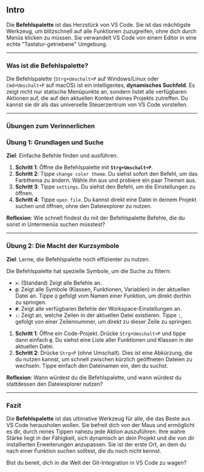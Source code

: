 ## Intro

Die **Befehlspalette** ist das Herzstück von VS Code. Sie ist das mächtigste Werkzeug, um blitzschnell auf alle Funktionen zuzugreifen, ohne dich durch Menüs klicken zu müssen. Sie verwandelt VS Code von einem Editor in eine echte "Tastatur-getriebene" Umgebung.

---

### Was ist die Befehlspalette?

Die Befehlspalette (`Strg+Umschalt+P` auf Windows/Linux oder `Cmd+Umschalt+P` auf macOS) ist ein intelligentes, **dynamisches Suchfeld**. Es zeigt nicht nur statische Menüpunkte an, sondern listet alle verfügbaren Aktionen auf, die auf den aktuellen Kontext deines Projekts zutreffen. Du kannst sie dir als das universelle Steuerzentrum von VS Code vorstellen.

---

### Übungen zum Verinnerlichen

### Übung 1: Grundlagen und Suche
**Ziel**: Einfache Befehle finden und ausführen.

1.  **Schritt 1**: Öffne die Befehlspalette mit **`Strg+Umschalt+P`**.
2.  **Schritt 2**: Tippe `change color theme`. Du siehst sofort den Befehl, um das Farbthema zu ändern. Wähle ihn aus und probiere ein paar Themen aus.
3.  **Schritt 3**: Tippe `settings`. Du siehst den Befehl, um die Einstellungen zu öffnen.
4.  **Schritt 4**: Tippe `open file`. Du kannst direkt eine Datei in deinem Projekt suchen und öffnen, ohne den Dateiexplorer zu nutzen.

**Reflexion**: Wie schnell findest du mit der Befehlspalette Befehle, die du sonst in Untermenüs suchen müsstest?

---

### Übung 2: Die Macht der Kurzsymbole
**Ziel**: Lerne, die Befehlspalette noch effizienter zu nutzen.

Die Befehlspalette hat spezielle Symbole, um die Suche zu filtern:

* **`>`**: (Standard) Zeigt alle Befehle an.
* **`@`**: Zeigt alle Symbole (Klassen, Funktionen, Variablen) in der aktuellen Datei an. Tippe `@` gefolgt vom Namen einer Funktion, um direkt dorthin zu springen.
* **`#`**: Zeigt alle verfügbaren Befehle der Workspace-Einstellungen an.
* **`:`**: Zeigt an, welche Zeilen in der aktuellen Datei existieren. Tippe `:`, gefolgt von einer Zeilennummer, um direkt zu dieser Zeile zu springen.

1.  **Schritt 1**: Öffne ein Code-Projekt. Drücke `Strg+Umschalt+P` und tippe dann einfach **`@`**. Du siehst eine Liste aller Funktionen und Klassen in der aktuellen Datei.
2.  **Schritt 2**: Drücke `Strg+P` (ohne Umschalt). Dies ist eine Abkürzung, die du nutzen kannst, um schnell zwischen kürzlich geöffneten Dateien zu wechseln. Tippe einfach den Dateinamen ein, den du suchst.

**Reflexion**: Wann würdest du die Befehlspalette, und wann würdest du stattdessen den Dateiexplorer nutzen?

---

### Fazit

Die **Befehlspalette** ist das ultimative Werkzeug für alle, die das Beste aus VS Code herausholen wollen. Sie befreit dich von der Maus und ermöglicht es dir, durch reines Tippen nahezu jede Aktion auszuführen. Ihre wahre Stärke liegt in der Fähigkeit, sich dynamisch an dein Projekt und die von dir installierten Erweiterungen anzupassen. Sie ist der erste Ort, an dem du nach einer Funktion suchen solltest, die du noch nicht kennst.

Bist du bereit, dich in die Welt der Git-Integration in VS Code zu wagen?